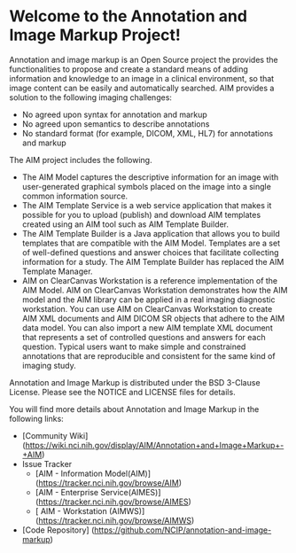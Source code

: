  Welcome to the Annotation and Image Markup Project!
===================================================
Annotation and image markup  is an Open Source project the provides the functionalities to propose and create a standard means of adding information and knowledge to an image in a clinical environment, so that image content can be easily and automatically searched. AIM provides a solution to the following imaging challenges:
  * No agreed upon syntax for annotation and markup
  * No agreed upon semantics to describe annotations
  * No standard format (for example, DICOM, XML, HL7) for annotations and markup

The AIM project includes the following.
   * The AIM Model captures the descriptive information for an image with user-generated graphical symbols placed on the image into a single common information source.
   * The AIM Template Service is a web service application that makes it possible for you to upload (publish) and download AIM templates created using an AIM tool such as AIM Template Builder.
   * The AIM Template Builder is a Java application that allows you to build templates that are compatible with the AIM Model. Templates are a set of well-defined questions and answer choices that facilitate collecting information for a study. The AIM Template Builder has replaced the AIM Template Manager.
   * AIM on ClearCanvas Workstation is a reference implementation of the AIM Model. AIM on ClearCanvas Workstation demonstrates how the AIM model and the AIM library can be applied in a real imaging diagnostic workstation. You can use AIM on ClearCanvas Workstation to create AIM XML documents and AIM DICOM SR objects that adhere to the AIM data model. You can also import a new AIM template XML document that represents a set of controlled questions and answers for each question. Typical users want to make simple and constrained annotations that are reproducible and consistent for the same kind of imaging study.

Annotation and Image Markup is distributed under the BSD 3-Clause License.
Please see the NOTICE and LICENSE files for details.

You will find more details about Annotation and Image Markup  in the following links:
  * [Community Wiki] (https://wiki.nci.nih.gov/display/AIM/Annotation+and+Image+Markup+-+AIM)
  * Issue Tracker 
    * [AIM - Information Model(AIM)] (https://tracker.nci.nih.gov/browse/AIM)
    * [AIM - Enterprise Service(AIMES)] (https://tracker.nci.nih.gov/browse/AIMES)
    * [ AIM - Workstation (AIMWS)] (https://tracker.nci.nih.gov/browse/AIMWS)
  * [Code Repository] (https://github.com/NCIP/annotation-and-image-markup)
  
    
    
